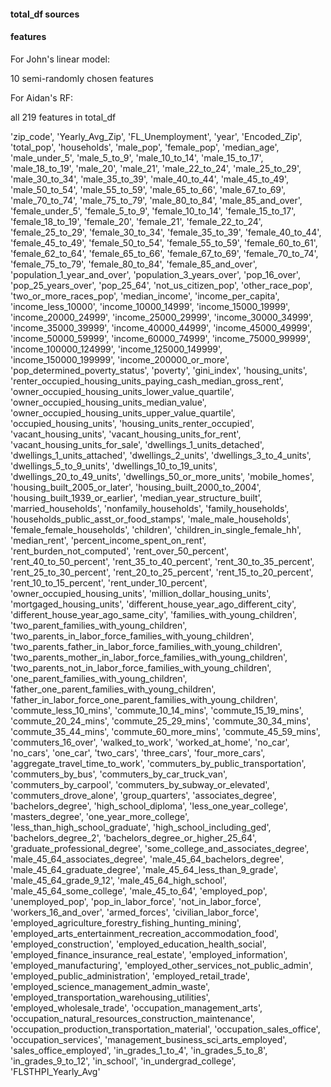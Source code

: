 
#### total_df sources


#### features 

For John's linear model:

10 semi-randomly chosen features



For Aidan's RF:

all 219 features in total_df

'zip_code',
'Yearly_Avg_Zip',
'FL_Unemployment',
'year',
'Encoded_Zip',
'total_pop',
'households',
'male_pop',
'female_pop',
'median_age',
'male_under_5',
'male_5_to_9',
'male_10_to_14',
'male_15_to_17',
'male_18_to_19',
'male_20',
'male_21',
'male_22_to_24',
'male_25_to_29',
'male_30_to_34',
'male_35_to_39',
'male_40_to_44',
'male_45_to_49',
'male_50_to_54',
'male_55_to_59',
'male_65_to_66',
'male_67_to_69',
'male_70_to_74',
'male_75_to_79',
'male_80_to_84',
'male_85_and_over',
'female_under_5',
'female_5_to_9',
'female_10_to_14',
'female_15_to_17',
'female_18_to_19',
'female_20',
'female_21',
'female_22_to_24',
'female_25_to_29',
'female_30_to_34',
'female_35_to_39',
'female_40_to_44',
'female_45_to_49',
'female_50_to_54',
'female_55_to_59',
'female_60_to_61',
'female_62_to_64',
'female_65_to_66',
'female_67_to_69',
'female_70_to_74',
'female_75_to_79',
'female_80_to_84',
'female_85_and_over',
'population_1_year_and_over',
'population_3_years_over',
'pop_16_over',
'pop_25_years_over',
'pop_25_64',
'not_us_citizen_pop',
'other_race_pop',
'two_or_more_races_pop',
'median_income',
'income_per_capita',
'income_less_10000',
'income_10000_14999',
'income_15000_19999',
'income_20000_24999',
'income_25000_29999',
'income_30000_34999',
'income_35000_39999',
'income_40000_44999',
'income_45000_49999',
'income_50000_59999',
'income_60000_74999',
'income_75000_99999',
'income_100000_124999',
'income_125000_149999',
'income_150000_199999',
'income_200000_or_more',
'pop_determined_poverty_status',
'poverty',
'gini_index',
'housing_units',
'renter_occupied_housing_units_paying_cash_median_gross_rent',
'owner_occupied_housing_units_lower_value_quartile',
'owner_occupied_housing_units_median_value',
'owner_occupied_housing_units_upper_value_quartile',
'occupied_housing_units',
'housing_units_renter_occupied',
'vacant_housing_units',
'vacant_housing_units_for_rent',
'vacant_housing_units_for_sale',
'dwellings_1_units_detached',
'dwellings_1_units_attached',
'dwellings_2_units',
'dwellings_3_to_4_units',
'dwellings_5_to_9_units',
'dwellings_10_to_19_units',
'dwellings_20_to_49_units',
'dwellings_50_or_more_units',
'mobile_homes',
'housing_built_2005_or_later',
'housing_built_2000_to_2004',
'housing_built_1939_or_earlier',
'median_year_structure_built',
'married_households',
'nonfamily_households',
'family_households',
'households_public_asst_or_food_stamps',
'male_male_households',
'female_female_households',
'children',
'children_in_single_female_hh',
'median_rent',
'percent_income_spent_on_rent',
'rent_burden_not_computed',
'rent_over_50_percent',
'rent_40_to_50_percent',
'rent_35_to_40_percent',
'rent_30_to_35_percent',
'rent_25_to_30_percent',
'rent_20_to_25_percent',
'rent_15_to_20_percent',
'rent_10_to_15_percent',
'rent_under_10_percent',
'owner_occupied_housing_units',
'million_dollar_housing_units',
'mortgaged_housing_units',
'different_house_year_ago_different_city',
'different_house_year_ago_same_city',
'families_with_young_children',
'two_parent_families_with_young_children',
'two_parents_in_labor_force_families_with_young_children',
'two_parents_father_in_labor_force_families_with_young_children',
'two_parents_mother_in_labor_force_families_with_young_children',
'two_parents_not_in_labor_force_families_with_young_children',
'one_parent_families_with_young_children',
'father_one_parent_families_with_young_children',
'father_in_labor_force_one_parent_families_with_young_children',
'commute_less_10_mins',
'commute_10_14_mins',
'commute_15_19_mins',
'commute_20_24_mins',
'commute_25_29_mins',
'commute_30_34_mins',
'commute_35_44_mins',
'commute_60_more_mins',
'commute_45_59_mins',
'commuters_16_over',
'walked_to_work',
'worked_at_home',
'no_car',
'no_cars',
'one_car',
'two_cars',
'three_cars',
'four_more_cars',
'aggregate_travel_time_to_work',
'commuters_by_public_transportation',
'commuters_by_bus',
'commuters_by_car_truck_van',
'commuters_by_carpool',
'commuters_by_subway_or_elevated',
'commuters_drove_alone',
'group_quarters',
'associates_degree',
'bachelors_degree',
'high_school_diploma',
'less_one_year_college',
'masters_degree',
'one_year_more_college',
'less_than_high_school_graduate',
'high_school_including_ged',
'bachelors_degree_2',
'bachelors_degree_or_higher_25_64',
'graduate_professional_degree',
'some_college_and_associates_degree',
'male_45_64_associates_degree',
'male_45_64_bachelors_degree',
'male_45_64_graduate_degree',
'male_45_64_less_than_9_grade',
'male_45_64_grade_9_12',
'male_45_64_high_school',
'male_45_64_some_college',
'male_45_to_64',
'employed_pop',
'unemployed_pop',
'pop_in_labor_force',
'not_in_labor_force',
'workers_16_and_over',
'armed_forces',
'civilian_labor_force',
'employed_agriculture_forestry_fishing_hunting_mining',
'employed_arts_entertainment_recreation_accommodation_food',
'employed_construction',
'employed_education_health_social',
'employed_finance_insurance_real_estate',
'employed_information',
'employed_manufacturing',
'employed_other_services_not_public_admin',
'employed_public_administration',
'employed_retail_trade',
'employed_science_management_admin_waste',
'employed_transportation_warehousing_utilities',
'employed_wholesale_trade',
'occupation_management_arts',
'occupation_natural_resources_construction_maintenance',
'occupation_production_transportation_material',
'occupation_sales_office',
'occupation_services',
'management_business_sci_arts_employed',
'sales_office_employed',
'in_grades_1_to_4',
'in_grades_5_to_8',
'in_grades_9_to_12',
'in_school',
'in_undergrad_college',
'FLSTHPI_Yearly_Avg'


